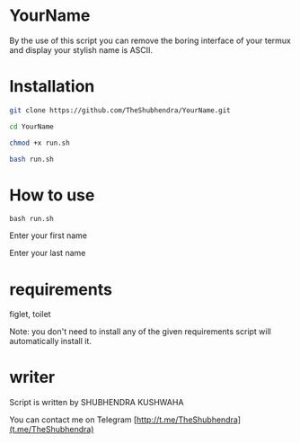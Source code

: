 # YourName
By the use of this script you can remove the boring interface of your termux and display your stylish name is ASCII.
# Installation

```bash
git clone https://github.com/TheShubhendra/YourName.git

cd YourName

chmod +x run.sh

bash run.sh
```

# How to use 

`bash run.sh`

Enter your first name

Enter your last name


# requirements
figlet, toilet 

Note: you don't need to install any of the given requirements script will automatically install it.
# writer
Script is written by SHUBHENDRA KUSHWAHA

You can contact me on Telegram [http://t.me/TheShubhendra](t.me/TheShubhendra)
